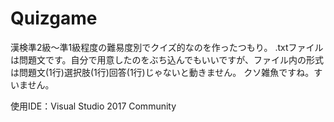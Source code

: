 # Quizgame
漢検準2級～準1級程度の難易度別でクイズ的なのを作ったつもり。
.txtファイルは問題文です。自分で用意したのをぶち込んでもいいですが、ファイル内の形式は問題文(1行)選択肢(1行)回答(1行)じゃないと動きません。
クソ雑魚ですね。すいません。

使用IDE：Visual Studio 2017 Community
